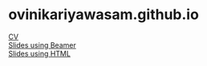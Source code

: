 # ovinikariyawasam.github.io
[CV](CV.pdf) <br />
[Slides using Beamer](Beamer.pdf) <br />
[Slides using HTML](html.qmd)

